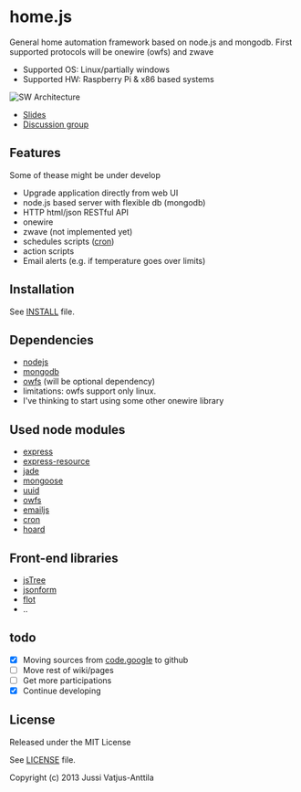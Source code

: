 # home.js
General home automation framework based on node.js and mongodb. First supported protocols will be onewire (owfs) and zwave

 * Supported OS: Linux/partially windows
 * Supported HW: Raspberry Pi & x86 based systems

![SW Architecture](https://raw.github.com/wiki/jupe/home.js/homejs.svg)

* [Slides](https://docs.google.com/presentation/d/170iVTeOct5t582AydG844MueAhtyf9o6j5V6DbciLRM/edit?usp=sharing)
* [Discussion group](http://groups.google.com/group/node-home-automatino)

## Features
Some of thease might be under develop
 * Upgrade application directly from web UI
 * node.js based server with flexible db (mongodb)
 * HTTP html/json RESTful API
 * onewire
 * zwave (not implemented yet)
 * schedules scripts ([cron](https://npmjs.org/package/cron))
 * action scripts
 * Email alerts (e.g. if temperature goes over limits)

## Installation

See [INSTALL](https://github.com/jupe/home.js/blob/master/INSTALL) file.

## Dependencies
* [nodejs](www.nodejs.org)
* [mongodb](mongodb.org)
* [owfs](www.owfs.org)  (will be optional dependency)
 * limitations: owfs support only linux.
  * I've thinking to start using some other onewire library


## Used node modules
 * [express](http://expressjs.com/)
 * [express-resource](https://github.com/visionmedia/express-resource)
 * [jade](http://jade-lang.com/)
 * [mongoose](http://mongoosejs.com/)
 * [uuid](https://github.com/broofa/node-uuid)
 * [owfs](https://npmjs.org/package/owf)
 * [emailjs](https://npmjs.org/package/emailjs)
 * [cron](https://npmjs.org/package/cron)
 * [hoard](https://github.com/cgbystrom/hoard)


## Front-end libraries
 * [jsTree](http://www.jstree.com)
 * [jsonform](https://github.com/joshfire/jsonform)
 * [flot](http://www.flotcharts.org/)
 * ..

## todo
- [x] Moving sources from [code.google](https://code.google.com/p/node-home-automation/) to github
- [ ] Move rest of wiki/pages
- [ ] Get more participations
- [X] Continue developing

## License


Released under the MIT License

See [LICENSE](https://github.com/jupe/home.js/blob/master/LICENSE) file.

Copyright (c) 2013 Jussi Vatjus-Anttila